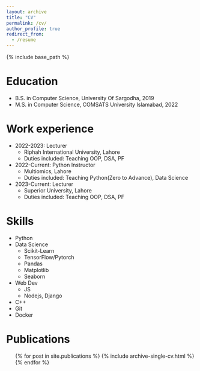 ```yaml
---
layout: archive
title: "CV"
permalink: /cv/
author_profile: true
redirect_from:
  - /resume
---
```


{% include base_path %}

Education
======
* B.S. in Computer Science, University Of Sargodha, 2019
* M.S. in Computer Science, COMSATS University Islamabad, 2022
<!---* Ph.D in Version Control Theory, GitHub University, 2018 (expected)
-->

Work experience
======
* 2022-2023: Lecturer
  * Riphah International University, Lahore
  * Duties included: Teaching OOP, DSA, PF
* 2022-Current: Python Instructor
  * Multiomics, Lahore
  * Duties included: Teaching Python(Zero to Advance), Data Science
* 2023-Current: Lecturer
  * Superior University, Lahore
  * Duties included: Teaching OOP, DSA, PF
  
Skills
======
* Python
* Data Science
  * Scikit-Learn
  * TensorFlow/Pytorch
  * Pandas
  * Matplotlib
  * Seaborn
* Web Dev
  * JS
  * Nodejs, Django
* C++
* Git
* Docker

Publications
======
  <ul>{% for post in site.publications %}
    {% include archive-single-cv.html %}
  {% endfor %}</ul>

<!--
Talks
======
  <ul>{% for post in site.talks %}
    {% include archive-single-talk-cv.html %}
  {% endfor %}</ul>
  
Teaching
======
  <ul>{% for post in site.teaching %}
    {% include archive-single-cv.html %}
  {% endfor %}</ul>
  
Service and leadership
======
* Currently signed in to 43 different slack teams
-->
